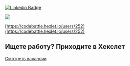 [![Linkedin Badge](https://img.shields.io/badge/-LinkedIn-0e76a8?style=flat-square&logo=Linkedin&logoColor=white)](https://www.linkedin.com/in/feycot/)

[![](https://www.codewars.com/users/fey/badges/micro)](https://www.codewars.com/users/fey)

[https://codebattle.hexlet.io/users/252](https://codebattle.hexlet.io/users/252)

## Ищете работу? Приходите в Хекслет
[Смотреть вакансии](https://www.notion.so/hexlet/c6406ed8890747e690d32b050faf42c2)
